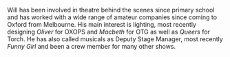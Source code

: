 Will has been involved in theatre behind the scenes since primary school and has
worked with a wide range of amateur companies since coming to Oxford from
Melbourne. His main interest is lighting, most recently designing *Oliver* for
OXOPS and *Macbeth* for OTG as well as *Queers* for Torch. He has also called
musicals as Deputy Stage Manager, most recently *Funny Girl* and been a crew
member for many other shows.